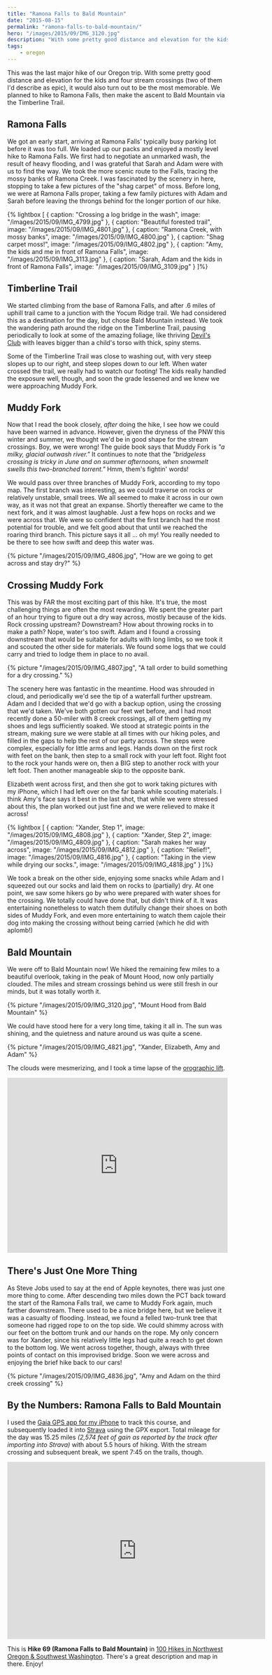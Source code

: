 ```yaml
---
title: "Ramona Falls to Bald Mountain"
date: "2015-08-15"
permalink: "ramona-falls-to-bald-mountain/"
hero: "/images/2015/09/IMG_3120.jpg"
description: "With some pretty good distance and elevation for the kids and four stream crossings (two of them I'd describe as epic), it would also turn out to be the most memorable."
tags:
    - oregon
---
```


This was the last major hike of our Oregon trip. With some pretty good distance and elevation for the kids and four stream crossings (two of them I'd describe as epic), it would also turn out to be the most memorable. We planned to hike to Ramona Falls, then make the ascent to Bald Mountain via the Timberline Trail.

## Ramona Falls

We got an early start, arriving at Ramona Falls' typically busy parking lot before it was too full. We loaded up our packs and enjoyed a mostly level hike to Ramona Falls. We first had to negotiate an unmarked wash, the result of heavy flooding, and I was grateful that Sarah and Adam were with us to find the way. We took the more scenic route to the Falls, tracing the mossy banks of Ramona Creek. I was fascinated by the scenery in here, stopping to take a few pictures of the "shag carpet" of moss. Before long, we were at Ramona Falls proper, taking a few family pictures with Adam and Sarah before leaving the throngs behind for the longer portion of our hike.

{% lightbox [
    { caption: "Crossing a log bridge in the wash", image: "/images/2015/09/IMG_4799.jpg" },
    { caption: "Beautiful forested trail", image: "/images/2015/09/IMG_4801.jpg" },
    { caption: "Ramona Creek, with mossy banks", image: "/images/2015/09/IMG_4800.jpg" },
    { caption: "Shag carpet moss!", image: "/images/2015/09/IMG_4802.jpg" },
    { caption: "Amy, the kids and me in front of Ramona Falls", image: "/images/2015/09/IMG_3113.jpg" },
    { caption: "Sarah, Adam and the kids in front of Ramona Falls", image: "/images/2015/09/IMG_3109.jpg" }
]%}

## Timberline Trail

We started climbing from the base of Ramona Falls, and after .6 miles of uphill trail came to a junction with the Yocum Ridge trail. We had considered this as a destination for the day, but chose Bald Mountain instead. We took the wandering path around the ridge on the Timberline Trail, pausing periodically to look at some of the amazing foliage, like thriving [Devil's Club](https://en.wikipedia.org/wiki/Devil%27s_Club) with leaves bigger than a child's torso with thick, spiny stems.

Some of the Timberline Trail was close to washing out, with very steep slopes up to our right, and steep slopes down to our left. When water crossed the trail, we really had to watch our footing! The kids really handled the exposure well, though, and soon the grade lessened and we knew we were approaching Muddy Fork.

## Muddy Fork

Now that I read the book closely, _after_ doing the hike, I see how we could have been warned in advance. However, given the dryness of the PNW this winter and summer, we thought we'd be in good shape for the stream crossings. Boy, we were wrong! The guide book says that Muddy Fork is _"a milky, glacial outwash river."_ It continues to note that the _"bridgeless crossing is tricky in June and on summer afternoons, when snowmelt swells this two-branched torrent."_ Hmm, them's fightin' words!

We would pass over three branches of Muddy Fork, according to my topo map. The first branch was interesting, as we could traverse on rocks or relatively unstable, small trees. We all seemed to make it across in our own way, as it was not that great an expanse. Shortly thereafter we came to the next fork, and it was almost laughable. Just a few hops on rocks and we were across that. We were so confident that the first branch had the most potential for trouble, and we felt good about that until we reached the roaring third branch. This picture says it all ... oh my! You really needed to be there to see how swift and deep this water was.

{% picture "/images/2015/09/IMG_4806.jpg", "How are we going to get across and stay dry?" %}

## Crossing Muddy Fork

This was by FAR the most exciting part of this hike. It's true, the most challenging things are often the most rewarding. We spent the greater part of an hour trying to figure out a dry way across, mostly because of the kids. Rock crossing upstream? Downstream? How about throwing rocks in to make a path? Nope, water's too swift. Adam and I found a crossing downstream that would be suitable for adults with long limbs, so we took it and scouted the other side for materials. We found some logs that we could carry and tried to lodge them in place to no avail.

{% picture "/images/2015/09/IMG_4807.jpg", "A tall order to build something for a dry crossing." %}

The scenery here was fantastic in the meantime. Hood was shrouded in cloud, and periodically we'd see the tip of a waterfall further upstream. Adam and I decided that we'd go with a backup option, using the crossing that we'd taken. We've both gotten our feet wet before, and I had most recently done a 50-miler with 8 creek crossings, all of them getting my shoes and legs sufficiently soaked. We stood at strategic points in the stream, making sure we were stable at all times with our hiking poles, and filled in the gaps to help the rest of our party across. The steps were complex, especially for little arms and legs. Hands down on the first rock with feet on the bank, then step to a small rock with your left foot. Right foot to the rock your hands were on, then a BIG step to another rock with your left foot. Then another manageable skip to the opposite bank.

Elizabeth went across first, and then she got to work taking pictures with my iPhone, which I had left over on the far bank while scouting materials. I think Amy's face says it best in the last shot, that while we were stressed about this, the plan worked out just fine and we were relieved to make it across!

{% lightbox [
    { caption: "Xander, Step 1", image: "/images/2015/09/IMG_4808.jpg" },
    { caption: "Xander, Step 2", image: "/images/2015/09/IMG_4809.jpg" },
    { caption: "Sarah makes her way across", image: "/images/2015/09/IMG_4812.jpg" },
    { caption: "Relief!", image: "/images/2015/09/IMG_4816.jpg" },
    { caption: "Taking in the view while drying our socks.", image: "/images/2015/09/IMG_4818.jpg" }
]%}

We took a break on the other side, enjoying some snacks while Adam and I squeezed out our socks and laid them on rocks to (partially) dry. At one point, we saw some hikers go by who were prepared with water shoes for the crossing. We totally could have done that, but didn't think of it. It was entertaining nonetheless to watch them dutifully change their shoes on both sides of Muddy Fork, and even more entertaining to watch them cajole their dog into making the crossing without being carried (which he did with aplomb!)

## Bald Mountain

We were off to Bald Mountain now! We hiked the remaining few miles to a beautiful overlook, taking in the peak of Mount Hood, now only partially clouded. The miles and stream crossings behind us were still fresh in our minds, but it was totally worth it.

{% picture "/images/2015/09/IMG_3120.jpg", "Mount Hood from Bald Mountain" %}

We could have stood here for a very long time, taking it all in. The sun was shining, and the quietness and nature around us was quite a scene.

{% picture "/images/2015/09/IMG_4821.jpg", "Xander, Elizabeth, Amy and Adam" %}

The clouds were mesmerizing, and I took a time lapse of the [orographic lift](https://en.wikipedia.org/wiki/Orographic_lift).

<iframe src="https://player.vimeo.com/video/136852434?autoplay=1&amp;loop=1" width="100%" height="400" frameborder="0" allowfullscreen="allowfullscreen"></iframe>

## There's Just One More Thing

As Steve Jobs used to say at the end of Apple keynotes, there was just one more thing to come. After descending two miles down the PCT back toward the start of the Ramona Falls trail, we came to Muddy Fork again, much farther downstream. There used to be a nice bridge here, but we believe it was a casualty of flooding. Instead, we found a felled two-trunk tree that someone had rigged rope to on the top side. We could shimmy across with our feet on the bottom trunk and our hands on the rope. My only concern was for Xander, since his relatively little legs had quite a reach to get down to the bottom log. We went across together, though, always with three points of contact on this improvised bridge. Soon we were across and enjoying the brief hike back to our cars!

{% picture "/images/2015/09/IMG_4836.jpg", "Amy and Adam on the third creek crossing" %}

## By the Numbers: Ramona Falls to Bald Mountain

I used the [Gaia GPS app for my iPhone](https://www.gaiagps.com) to track this course, and subsequently loaded it into [Strava](https://www.strava.com/activities/371463063) using the GPX export. Total mileage for the day was 15.25 miles _(2,574 feet of gain as reported by the track after importing into Strava)_ with about 5.5 hours of hiking. With the stream crossing and subsequent break, we spent 7:45 on the trails, though.

<iframe src="https://www.strava.com/activities/371463063/embed/ce2101f4309db157b9f3dcc7c9a1a04b17ce68b7" width="590" height="405" frameborder="0" scrolling="no"></iframe>

This is **Hike 69 (Ramona Falls to Bald Mountain)** in [100 Hikes in Northwest Oregon & Southwest Washington](http://amzn.to/1KumNZm). There's a great description and map in there. Enjoy!
